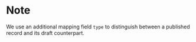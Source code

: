# Note

We use an additional mapping field `type` to  distinguish between a published
record and its draft counterpart.
